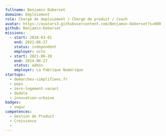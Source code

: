```yaml
---
fullname: Benjamin Doberset
domaine: Déploiement
role: Chargé de deploiement / Chargé de produit / Coach
avatar: https://avatars3.githubusercontent.com/Benjamin-Doberset?s=600
github: Benjamin-Doberset
missions:
  - start: 2018-03-01
    end: 2021-06-27
    status: independent
    employer: octo
  - start: 2021-06-28
    end: 2024-06-27
    status: admin
    employer: La Fabrique Numérique
startups:
  - demarches-simplifiees.fr
  - peps
  - zero-logement-vacant
  - dedale
  - innovation-urbaine
badges:
  - segur
competences:
  - Gestion de Produit
  - Croissance
  - 
---
```

